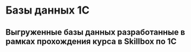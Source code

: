 # Базы данных 1С
## Выгруженные базы данных разработанные в рамках прохождения курса в Skillbox по 1С
